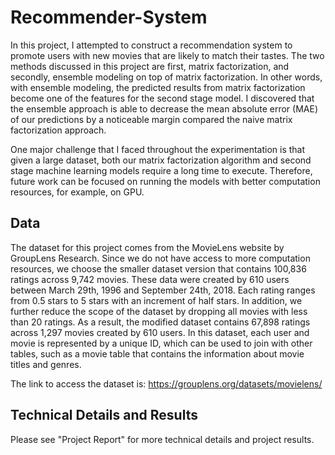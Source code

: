 # Recommender-System
In this project, I attempted to construct a recommendation system to promote users with new movies that are likely to match their tastes. The two methods discussed in this project are first, matrix factorization, and secondly, ensemble modeling on top of matrix factorization. In other words, with ensemble modeling, the predicted results from matrix factorization become one of the features for the second stage model. I discovered that the ensemble approach is able to decrease the mean absolute error (MAE) of our predictions by a noticeable margin compared the naive matrix factorization approach. 

One major challenge that I faced throughout the experimentation is that given a large dataset, both our matrix factorization algorithm and second stage machine learning models require a long time to execute. Therefore, future work can be focused on running the models with better computation resources, for example, on GPU.

## Data
The dataset for this project comes from the MovieLens website by GroupLens Research. Since we do not have access to more computation resources, we choose the smaller dataset version that contains 100,836 ratings across 9,742 movies. These data were created by 610 users between March 29th, 1996 and September 24th, 2018. Each rating ranges from 0.5 stars to 5 stars with an increment of half stars. In addition, we further reduce the scope of the dataset by dropping all movies with less than 20 ratings. As a result, the modified dataset contains 67,898 ratings across 1,297 movies created by 610 users. In this dataset, each user and movie is represented by a unique ID, which can be used to join with other tables, such as a movie table that contains the information about movie titles and genres.

The link to access the dataset is: https://grouplens.org/datasets/movielens/

## Technical Details and Results
Please see "Project Report" for more technical details and project results.
